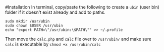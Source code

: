 #Installation
In terminal, copy/paste the following to create a ```ubin``` (user bin) folder if it doesn't exist already and add to paths.
```
sudo mkdir /usr/ubin
sudo chown $USER /usr/ubin
echo "export PATH=\"/usr/ubin:\$PATH\"" >> ~/.profile
```

Then move the ```calc.php``` and ```calc``` file over to ```/usr/ubin/``` and make sure ```calc``` is executable by ```chmod +x /usr/ubin/calc```